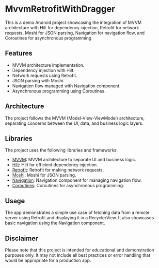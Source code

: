 # MvvmRetrofitWithDragger
This is a demo Android project showcasing the integration of MVVM architecture with Hilt for dependency injection, Retrofit for network requests, Moshi for JSON parsing, Navigation for navigation flow, and Coroutines for asynchronous programming.

## Features

- MVVM architecture implementation.
- Dependency injection with Hilt.
- Network requests using Retrofit.
- JSON parsing with Moshi.
- Navigation flow managed with Navigation component.
- Asynchronous programming using Coroutines.

## Architecture

The project follows the MVVM (Model-View-ViewModel) architecture, separating concerns between the UI, data, and business logic layers.

## Libraries

The project uses the following libraries and frameworks:

- [MVVM](https://developer.android.com/jetpack/guide#recommended-app-arch): MVVM architecture to separate UI and business logic.
- [Hilt](https://dagger.dev/hilt/): Hilt for efficient dependency injection.
- [Retrofit](https://square.github.io/retrofit/): Retrofit for making network requests.
- [Moshi](https://github.com/square/moshi): Moshi for JSON parsing.
- [Navigation](https://developer.android.com/guide/navigation): Navigation component for managing navigation flow.
- [Coroutines](https://kotlinlang.org/docs/coroutines-overview.html): Coroutines for asynchronous programming.
## Usage

The app demonstrates a simple use case of fetching data from a remote server using Retrofit and displaying it in a RecyclerView. It also showcases basic navigation using the Navigation component.
## Disclaimer

Please note that this project is intended for educational and demonstration purposes only. It may not include all best practices or error handling that would be appropriate for a production app.

